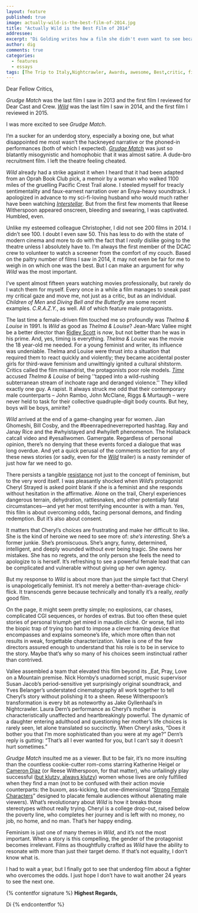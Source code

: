 ```yaml
---
layout: feature
published: true
image: actually-wild-is-the-best-film-of-2014.jpg
title: "Actually Wild is the Best Film of 2014"
addressee: 
excerpt: "Di Golding writes how a film she didn't even want to see became her favourite of the year"
author: dig
comments: true
categories:
  - features
  - essays
tags: [The Trip to Italy,Nightcrawler, Awards, awesome, Best,critic, films, good, list, movies, Top films 2014, worst, year end]
---
```

Dear Fellow Critics, 

_Grudge Match_ was the last film I saw in 2013 and the first film I reviewed for Dear Cast and Crew. [_Wild_](http://www.dearcastandcrew.com/content/2015/1/4/wild.html) was the last film I saw in 2014, and the first film I reviewed in 2015. 

I was more excited to see _Grudge Match_. 

I’m a sucker for an underdog story, especially a boxing one, but what disappointed me most wasn’t the hackneyed narrative or the phoned-in performances (both of which I expected). [_Grudge Match_](http://www.dearcastandcrew.com/content/2013/12/19/grudge-match.html) was just so blatantly misogynistic and homophobic that it was almost satire. A dude-bro recruitment film. I left the theatre feeling cheated. 

_Wild_ already had a strike against it when I heard that it had been adapted from an Oprah Book Club pick, a memoir by a woman who walked 1100 miles of the gruelling Pacific Crest Trail alone. I steeled myself for treacly sentimentality and faux-earnest narration over an Enya-heavy soundtrack. I apologized in advance to my sci-fi-loving husband who would much rather have been watching [_Interstellar_](http://www.dearcastandcrew.com/content/2014/11/10/interstellar.html). But from the first few moments that Reese Witherspoon appeared onscreen, bleeding and swearing, I was captivated. Humbled, even.

Unlike my esteemed colleague Christopher, I did not see 200 films in 2014. I didn’t see 100. I doubt I even saw 50. This has less to do with the state of modern cinema and more to do with the fact that I _really_ dislike going to the theatre unless I absolutely have to. I’m always the first member of the DCAC crew to volunteer to watch a screener from the comfort of my couch. Based on the paltry number of films I saw in 2014, it may not even be fair for me to weigh in on which one was the best. But I can make an argument for why _Wild_ was the most important. 

I’ve spent almost fifteen years watching movies professionally, but rarely do I watch them for myself. Every once in a while a film manages to sneak past my critical gaze and move me, not just as a critic, but as an individual. _Children of Men_ and _Diving Bell and the Butterfly_ are some recent examples. _C.R.A.Z.Y._, as well. All of which feature male protagonists. 

The last time a female-driven film touched me so profoundly was _Thelma & Louise_ in 1991. Is _Wild_ as good as _Thelma & Louise_? Jean-Marc Vallee might be a better director than [Ridley Scott](http://www.dearcastandcrew.com/content/2014/12/12/exodus-gods-and-kings.html) is _now_, but not better than he was in his prime. And, yes, timing is everything. _Thelma & Louise_ was the movie the 18 year-old me needed. For a young feminist and writer, its influence was undeniable. Thelma and Louise were thrust into a situation that required them to react quickly and violently; they became accidental poster girls for third-wave feminism and unwittingly ignited a cultural shitstorm. Critics called the film misandrist, the protagonists poor role models. [_Time_](http://www.ew.com/ew/article/0,,287998,00.html) accused _Thelma & Louise_ of being ''tapped into a wild-rushing subterranean stream of inchoate rage and deranged violence.'' They killed exactly one guy. A rapist. It always struck me odd that their contemporary male counterparts – John Rambo, John McClane, Riggs & Murtaugh – were never held to task for their collective quadruple-digit body counts. But hey, boys will be boys, amirite?

_Wild_ arrived at the end of a game-changing year for women. Jian Ghomeshi, Bill Cosby, and the #beenrapedneverreported hashtag. Ray and Janay Rice and the #whyistayed and #whyileft phenomenon. The Hollaback catcall video and #yesallwomen. Gamergate. Regardless of personal opinion, there’s no denying that these events forced a dialogue that was long overdue. And yet a quick perusal of the comments section for any of these news stories (or sadly, even for the [_Wild_](https://www.youtube.com/watch?v=tn2-GSqPyl0) trailer) is a nasty reminder of just how far we need to go. 

There persists a tangible [resistance](http://womenagainstfeminism.tumblr.com/) not just to the concept of feminism, but to the very word itself. I was pleasantly shocked when _Wild_’s protagonist Cheryl Strayed is asked point blank if she is a feminist and she responds without hesitation in the affirmative. Alone on the trail, Cheryl experiences dangerous terrain, dehydration, rattlesnakes, and other potentially fatal circumstances—and yet her most terrifying encounter is with a man. Yes, this film is about overcoming odds, facing personal demons, and finding redemption. But it’s also about consent.

It matters that Cheryl’s choices are frustrating and make her difficult to like. She is the kind of heroine we need to see more of: _she’s interesting_. She’s a former junkie. She’s promiscuous. She’s angry, funny, determined, intelligent, and deeply wounded without ever being tragic. She owns her mistakes. She has no regrets, and the only person she feels the need to apologize to is herself. It’s refreshing to see a powerful female lead that can be complicated and vulnerable without giving up her own agency.

But my response to _Wild_ is about more than just the simple fact that Cheryl is unapologetically feminist. It’s not merely a better-than-average chick-flick. It transcends genre because technically and tonally it’s a really, _really_ good film.  

On the page, it might seem pretty simple; no explosions, car chases, complicated CGI sequences, or hordes of extras. But too often these quiet stories of personal triumph get mired in maudlin cliché. Or worse, fall into the biopic trap of trying too hard to impose a clever framing device that encompasses and explains someone’s life, which more often than not results in weak, forgettable characterization. Vallee is one of the few directors assured enough to understand that his role is to be in service to the story. Maybe that’s why so many of his choices seem instinctual rather than contrived. 

Vallee assembled a team that elevated this film beyond its _Eat, Pray, Love on a Mountain premise. Nick Hornby’s unadorned script, music supervisor Susan Jacob’s period-sensitive yet surprisingly original soundtrack, and Yves Belanger’s understated cinematography all work together to tell Cheryl’s story without polishing it to a sheen. Reese Witherspoon’s transformation is every bit as noteworthy as Jake Gyllenhaal’s in Nightcrawler. Laura Dern’s performance as Cheryl’s mother is characteristically unaffected and heartbreakingly powerful. The dynamic of a daughter entering adulthood and questioning her mother’s life choices is rarely seen, let alone translated so succinctly. When Cheryl asks, “Does it bother you that I’m more sophisticated than you were at my age?” Dern’s reply is gutting: “That’s all I ever wanted for you, but I can’t say it doesn’t hurt sometimes.” 

_Grudge Match_ insulted me as a viewer. But to be fair, it’s no more insulting than the countless cookie-cutter rom-coms starring Katherine Heigel or [Cameron Diaz](http://www.dearcastandcrew.com/content/2014/4/29/the-other-woman.html) (or Reese Witherspoon, for that matter), who unfailingly play successful ([but klutzy, always klutzy](http://www.newyorker.com/magazine/2011/10/03/flick-chicks)) women whose lives are only fulfilled when they find a man (not to be confused with their action movie counterparts: the buxom, ass-kicking, but one-dimensional “[Strong Female Characters](https://thedissolve.com/features/exposition/618-were-losing-all-our-strong-female-characters-to-tr/)” designed to placate female audiences without alienating male viewers). What’s revolutionary about _Wild_ is how it breaks those stereotypes without really trying. Cheryl is a college drop-out, raised below the poverty line, who completes her journey and is left with no money, no job, no home, and no man. That’s her happy ending. 

Feminism is just one of many themes in _Wild_, and it’s not the most important. When a story is this compelling, the gender of the protagonist becomes irrelevant. Films as thoughtfully crafted as _Wild_ have the ability to resonate with more than just their target demo. If that’s not equality, I don’t know what is.

I had to wait a year, but I finally got to see that underdog film about a fighter who overcomes the odds. I just hope I don’t have to wait another 24 years to see the next one.

{% contentfor signature %}
**Highest Regards,**

Di
{% endcontentfor %}